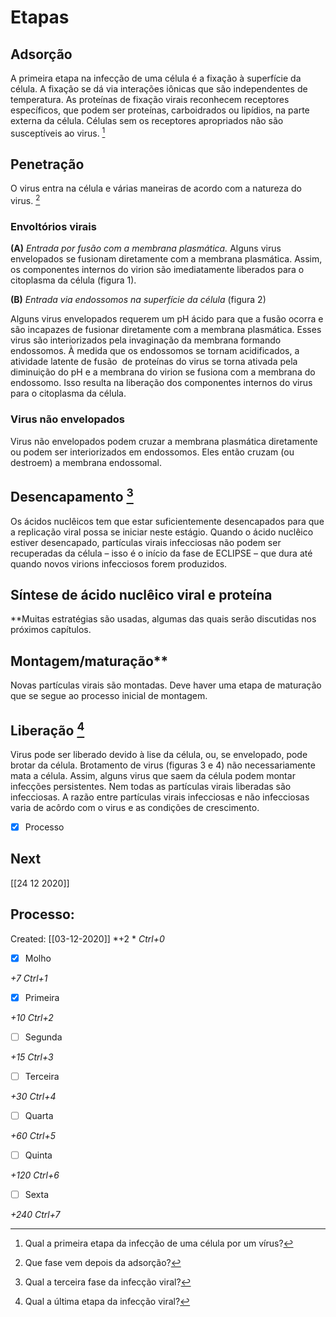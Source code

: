 # Etapas

## Adsorção
A primeira etapa na infecção de uma célula é a fixação à superfície da célula. A fixação se dá via interações iônicas que são independentes de temperatura. As proteínas de fixação virais reconhecem receptores específicos, que podem ser proteínas, carboidrados ou lipídios, na parte externa da célula. Células sem os receptores apropriados não são susceptíveis ao virus. [^288322]

[^288322]: Qual a primeira etapa da infecção de uma célula por um vírus?


 ## Penetração
 
 O virus entra na célula e várias maneiras de acordo com a natureza do virus. [^858699]
 
 [^858699]: Que fase vem depois da adsorção?
 

### Envoltórios virais

**(A)** *Entrada por fusão com a membrana plasmática.* Alguns virus envelopados se fusionam diretamente com a membrana plasmática. Assim, os componentes internos do virion são imediatamente liberados para o citoplasma da célula (figura 1).

**(B)** *Entrada via endossomos na superfície da célula* (figura 2)

 Alguns virus envelopados requerem um pH ácido para que a fusão ocorra e são incapazes de fusionar diretamente com a membrana plasmática. Esses virus são interiorizados pela invaginação da membrana formando endossomos. À medida que os endossomos se tornam acidificados, a atividade latente de fusão  de proteínas do virus se torna ativada pela diminuição do pH e a membrana do virion se fusiona com a membrana do endossomo. Isso resulta na liberação dos componentes internos do virus para o citoplasma da célula.

### Virus não envelopados

Virus não envelopados podem cruzar a membrana plasmática diretamente ou podem ser interiorizados em endossomos. Eles então cruzam (ou destroem) a membrana endossomal.

## Desencapamento [^657847]

[^657847]: Qual a terceira fase da infecção viral?

 Os ácidos nuclêicos tem que estar suficientemente desencapados para que a replicação viral possa se iniciar neste estágio. Quando o ácido nuclêico estiver desencapado, partículas virais infecciosas não podem ser recuperadas da célula – isso é o início da fase de ECLIPSE – que dura até quando novos virions infecciosos forem produzidos.

## Síntese de ácido nuclêico viral e proteína
 **Muitas estratégias são usadas, algumas das quais serão discutidas nos próximos capítulos.

## Montagem/maturação**
 Novas partículas virais são montadas. Deve haver uma etapa de maturação que se segue ao processo inicial de montagem.

## Liberação [^23931]

[^23931]: Qual a última etapa da infecção viral?

 Virus pode ser liberado devido à lise da célula, ou, se envelopado, pode brotar da célula. Brotamento de virus (figuras 3 e 4) não necessariamente mata a célula. Assim, alguns virus que saem da célula podem montar infecções persistentes. Nem todas as partículas virais liberadas são infecciosas. A razão entre partículas virais infecciosas e não infecciosas varia de acôrdo com o virus e as condições de crescimento.

- [x] Processo

## Next
[[24 12 2020]]
## Processo:
Created: [[03-12-2020]]
*+2 *  *Ctrl+0*
- [x] Molho  

*+7*  *Ctrl+1*

- [x] Primeira 

*+10*  *Ctrl+2*

- [ ] Segunda

*+15*  *Ctrl+3*

- [ ] Terceira 

*+30*  *Ctrl+4*

- [ ] Quarta 

*+60*  *Ctrl+5*

- [ ] Quinta 

*+120*  *Ctrl+6*

- [ ] Sexta 

*+240*  *Ctrl+7*